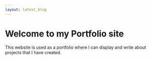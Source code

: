 ```yaml
---
layout: latest_blog
---
```


# Welcome to my Portfolio site

This website is used as a portfolio where I can display and write about projects that I have created.
